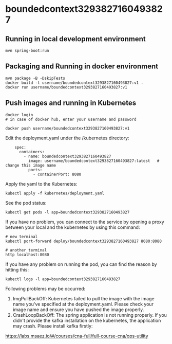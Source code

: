 # boundedcontext3293827160493827

## Running in local development environment

```
mvn spring-boot:run
```

## Packaging and Running in docker environment

```
mvn package -B -DskipTests
docker build -t username/boundedcontext3293827160493827:v1 .
docker run username/boundedcontext3293827160493827:v1
```

## Push images and running in Kubernetes

```
docker login 
# in case of docker hub, enter your username and password

docker push username/boundedcontext3293827160493827:v1
```

Edit the deployment.yaml under the /kubernetes directory:
```
    spec:
      containers:
        - name: boundedcontext3293827160493827
          image: username/boundedcontext3293827160493827:latest   # change this image name
          ports:
            - containerPort: 8080

```

Apply the yaml to the Kubernetes:
```
kubectl apply -f kubernetes/deployment.yaml
```

See the pod status:
```
kubectl get pods -l app=boundedcontext3293827160493827
```

If you have no problem, you can connect to the service by opening a proxy between your local and the kubernetes by using this command:
```
# new terminal
kubectl port-forward deploy/boundedcontext3293827160493827 8080:8080

# another terminal
http localhost:8080
```

If you have any problem on running the pod, you can find the reason by hitting this:
```
kubectl logs -l app=boundedcontext3293827160493827
```

Following problems may be occurred:

1. ImgPullBackOff:  Kubernetes failed to pull the image with the image name you've specified at the deployment.yaml. Please check your image name and ensure you have pushed the image properly.
1. CrashLoopBackOff: The spring application is not running properly. If you didn't provide the kafka installation on the kubernetes, the application may crash. Please install kafka firstly:

https://labs.msaez.io/#/courses/cna-full/full-course-cna/ops-utility

